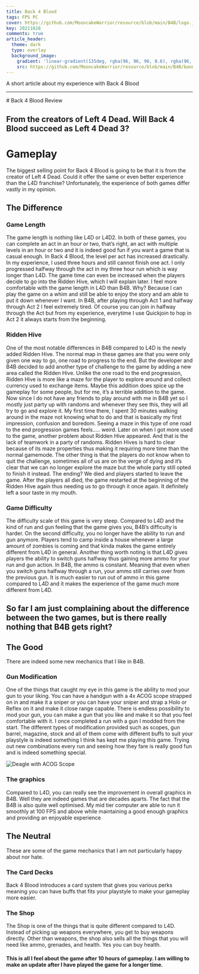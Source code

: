 ```yaml
---
title: Back 4 Blood
tags: FPS PC
cover: https://github.com/MooncakeWarrior/resource/blob/main/B4B/logo.jpg?raw=true
key: 20211028
comments: true
article_header:
  theme: dark
  type: overlay
  background_image:
    gradient: 'linear-gradient(135deg, rgba(96, 96, 96, 0.6), rgba(96, 96, 96, 0.6))'
    src: https://github.com/MooncakeWarrior/resource/blob/main/B4B/banner.jpeg?raw=true
---
```

A short article about my experience with Back 4 Blood

<!--more-->
<hr>
# Back 4 Blood Review


## From the creators of Left 4 Dead. Will Back 4 Blood succeed as Left 4 Dead 3?


# Gameplay

The biggest selling point for Back 4 Blood is going to be that it is from the creator of Left 4 Dead. Could it offer the same or even better experience than the L4D franchise? Unfortunately, the experience of both games differ vastly in my opinion.


## The Difference


### Game Length

The game length is nothing like L4D or L4D2. In both of these games, you can complete an act in an hour or two, that’s right, an act with multiple levels in an hour or two and it is indeed good fun if you want a game that is casual enough. In Back 4 Blood, the level per act has increased drastically. In my experience, I used three hours and still cannot finish one act. I only progressed halfway through the act in my three hour run which is way longer than L4D. The game time can even be increased when the players decide to go into the Ridden Hive, which I will explain later. I feel more comfortable with the game length in L4D than B4B. Why? Because I can play the game on a whim and still be able to enjoy the story and am able to put it down whenever I want. In B4B, after playing through Act 1 and halfway through Act 2 I feel extremely tired. Of course you can join in halfway through the Act but from my experience, everytime I use Quickjoin to hop in Act 2 it always starts from the beginning. 


### Ridden Hive

One of the most notable differences in B4B compared to L4D is the newly added Ridden Hive. The normal map in these games are that you were only given one way to go, one road to progress to the end. But the developer and B4B decided to add another type of challenge to the game by adding a new area called the Ridden Hive. Unlike the one road to the end progression, Ridden Hive is more like a maze for the player to explore around and collect currency used to exchange items. Maybe this addition does spice up the gameplay for some people, but for me, it’s a terrible addition to the game. Now since I do not have any friends to play around with me in B4B yet so I mostly just party up with randoms and whenever they see this, they will all try to go and explore it. My first time there, I spent 30 minutes walking around in the maze not knowing what to do and that is basically my first impression, confusion and boredom. Seeing a maze in this type of one road to the end progression games feels….. weird. Later on when I got more used to the game, another problem about Ridden Hive appeared. And that is the lack of teamwork in a party of randoms. Ridden Hives is hard to clear because of its maze properties thus making it requiring more time than the normal gamemode. The other thing is that the players do not know when to quit the challenge, sometimes all of us are on the verge of dying and it’s clear that we can no longer explore the maze but the whole party still opted to finish it instead. The ending? We died and players started to leave the game. After the players all died, the game restarted at the beginning of the Ridden Hive again thus needing us to go through it once again. It definitely left a sour taste in my mouth.


### Game Difficulty

The difficulty scale of this game is very steep. Compared to L4D and the kind of run and gun feeling that the game gives you, B4B’s difficulty is harder. On the second difficulty, you no longer have the ability to run and gun anymore. Players tend to camp inside a house whenever a large amount of zombies is coming and that kinda makes the game entirely different from L4D in general. Another thing worth noting is that L4D gives players the ability to switch guns halfway thus gaining more ammo for your run and gun action. In B4B, the ammo is constant. Meaning that even when you switch guns halfway through a run, your ammo still carries over from the previous gun. It is much easier to run out of ammo in this game compared to L4D and it makes the experience of the game much more different from L4D.


## So far I am just complaining about the difference between the two games, but is there really nothing that B4B gets right?


## The Good

There are indeed some new mechanics that I like in B4B.


### Gun Modification

One of the things that caught my eye in this game is the ability to mod your gun to your liking. You can have a handgun with a 4x ACOG scope strapped on in and make it a sniper or you can have your sniper and strap a Holo or Reflex on it and make it close range capable. There is endless possibility to mod your gun, you can make a gun that you like and make it so that you feel comfortable with it. I once completed a run with a gun I modded from the start. The different types of modification provided such as scopes, gun barrel, magazine, stock and all of them come with different buffs to suit your playstyle is indeed something I think has kept me playing this game. Trying out new combinations every run and seeing how they fare is really good fun and is indeed something special.

![Deagle with ACOG Scope](https://github.com/MooncakeWarrior/resource/blob/main/B4B/Deagle.png?raw=true)
### The graphics

Compared to L4D, you can really see the improvement in overall graphics in B4B. Well they are indeed games that are decades aparts. The fact that the B4B is also quite well optimised. My mid tier computer are able to run it smoothly at 100 FPS and above while maintaining a good enough graphics and providing an enjoyable experience


## The Neutral

These are some of the game mechanics that I am not particularly happy about nor hate.


### The Card Decks

Back 4 Blood introduces a card system that gives you various perks meaning you can have buffs that fits your playstyle to make your gameplay more easier. 


### The Shop

The Shop is one of the things that is quite different compared to L4D. Instead of picking up weapons everywhere, you get to buy weapons directly. Other than weapons, the shop also sells all the things that you will need like ammo, grenades, and health. Yes you can buy health.


#### This is all I feel about the game after 10 hours of gameplay. I am willing to make an update after I have played the game for a longer time.
